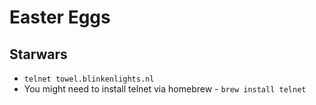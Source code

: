 # Easter Eggs

## Starwars

- `telnet towel.blinkenlights.nl`
- You might need to install telnet via homebrew - `brew install telnet`
